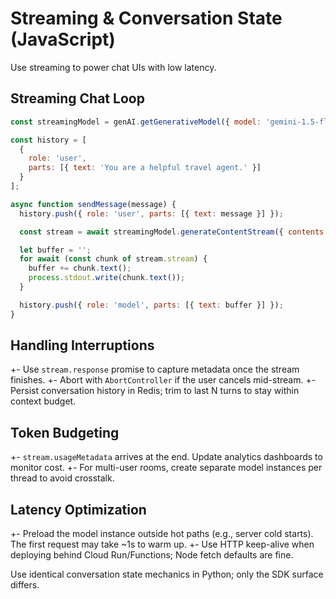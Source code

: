 # Streaming & Conversation State (JavaScript)

Use streaming to power chat UIs with low latency.

## Streaming Chat Loop

```js
const streamingModel = genAI.getGenerativeModel({ model: 'gemini-1.5-flash' });

const history = [
  {
    role: 'user',
    parts: [{ text: 'You are a helpful travel agent.' }]
  }
];

async function sendMessage(message) {
  history.push({ role: 'user', parts: [{ text: message }] });

  const stream = await streamingModel.generateContentStream({ contents: history });

  let buffer = '';
  for await (const chunk of stream.stream) {
    buffer += chunk.text();
    process.stdout.write(chunk.text());
  }

  history.push({ role: 'model', parts: [{ text: buffer }] });
}
```

## Handling Interruptions
+- Use `stream.response` promise to capture metadata once the stream finishes.
+- Abort with `AbortController` if the user cancels mid-stream.
+- Persist conversation history in Redis; trim to last N turns to stay within context budget.

## Token Budgeting
+- `stream.usageMetadata` arrives at the end. Update analytics dashboards to monitor cost.
+- For multi-user rooms, create separate model instances per thread to avoid crosstalk.

## Latency Optimization
+- Preload the model instance outside hot paths (e.g., server cold starts). The first request may take ~1s to warm up.
+- Use HTTP keep-alive when deploying behind Cloud Run/Functions; Node fetch defaults are fine.

Use identical conversation state mechanics in Python; only the SDK surface differs.

